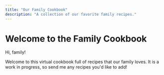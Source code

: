 ```yaml
---
title: "Our Family Cookbook"
description: "A collection of our favorite family recipes."
---
```


# Welcome to the Family Cookbook

Hi, family!

Welcome to this virtual cookbook full of recipes that our family loves.
It is a work in progress, so send me any recipes you'd like to add!


